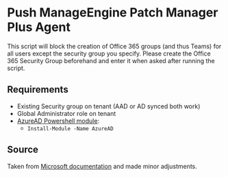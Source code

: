 # Push ManageEngine Patch Manager Plus Agent
This script will block the creation of Office 365 groups (and thus Teams) for all users except the security group you specify. Please create the Office 365 Security Group beforehand and enter it when asked after running the script.

## Requirements
- Existing Security group on tenant (AAD or AD synced both work)
- Global Administrator role on tenant
- [AzureAD Powershell module](https://docs.microsoft.com/en-us/office365/enterprise/powershell/connect-to-office-365-powershell):
  -  `Install-Module -Name AzureAD`
  
## Source
Taken from [Microsoft documentation](https://docs.microsoft.com/en-us/microsoft-365/admin/create-groups/manage-creation-of-groups?view=o365-worldwide) and made minor adjustments.